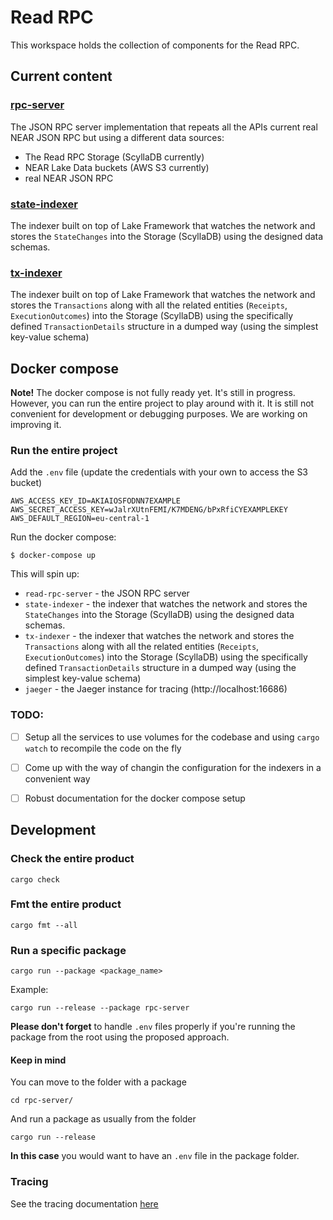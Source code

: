 # Read RPC

This workspace holds the collection of components for the Read RPC.

## Current content

### [rpc-server](rpc_server/README.md)


The JSON RPC server implementation that repeats all the APIs current real NEAR JSON RPC but using a different data sources:
- The Read RPC Storage (ScyllaDB currently)
- NEAR Lake Data buckets (AWS S3 currently)
- real NEAR JSON RPC

### [state-indexer](state-indexer/README.md)

The indexer built on top of Lake Framework that watches the network and stores the `StateChanges` into the Storage (ScyllaDB) using the designed data schemas.

### [tx-indexer](tx-indexer/README.md)

The indexer built on top of Lake Framework that watches the network and stores the `Transactions` along with all the related entities (`Receipts`, `ExecutionOutcomes`) into the Storage (ScyllaDB) using the specifically defined `TransactionDetails` structure in a dumped way (using the simplest key-value schema)


## Docker compose

**Note!** The docker compose is not fully ready yet. It's still in progress. However, you can run the entire project to play around with it. It is still not convenient for development or debugging purposes. We are working on improving it.

### Run the entire project

Add the `.env` file (update the credentials with your own to access the S3 bucket)

```
AWS_ACCESS_KEY_ID=AKIAIOSFODNN7EXAMPLE
AWS_SECRET_ACCESS_KEY=wJalrXUtnFEMI/K7MDENG/bPxRfiCYEXAMPLEKEY
AWS_DEFAULT_REGION=eu-central-1
```

Run the docker compose:

```
$ docker-compose up
```

This will spin up:
- `read-rpc-server` - the JSON RPC server
- `state-indexer` - the indexer that watches the network and stores the `StateChanges` into the Storage (ScyllaDB) using the designed data schemas.
- `tx-indexer` - the indexer that watches the network and stores the `Transactions` along with all the related entities (`Receipts`, `ExecutionOutcomes`) into the Storage (ScyllaDB) using the specifically defined `TransactionDetails` structure in a dumped way (using the simplest key-value schema)
- `jaeger` - the Jaeger instance for tracing (http://localhost:16686)

### TODO:

- [ ] Setup all the services to use volumes for the codebase and using `cargo watch` to recompile the code on the fly
- [ ] Come up with the way of changin the configuration for the indexers in a convenient way
- [ ] Robust documentation for the docker compose setup


## Development

### Check the entire product

```
cargo check
```

### Fmt the entire product

```
cargo fmt --all
```

### Run a specific package

```
cargo run --package <package_name>
```

Example:

```
cargo run --release --package rpc-server
```

**Please don't forget** to handle `.env` files properly if you're running the package from the root using the proposed approach.

#### Keep in mind

You can move to the folder with a package

```
cd rpc-server/
```

And run a package as usually from the folder

```
cargo run --release
```

**In this case** you would want to have an `.env` file in the package folder.

### Tracing

See the tracing documentation [here](./docs/TRACING.md)